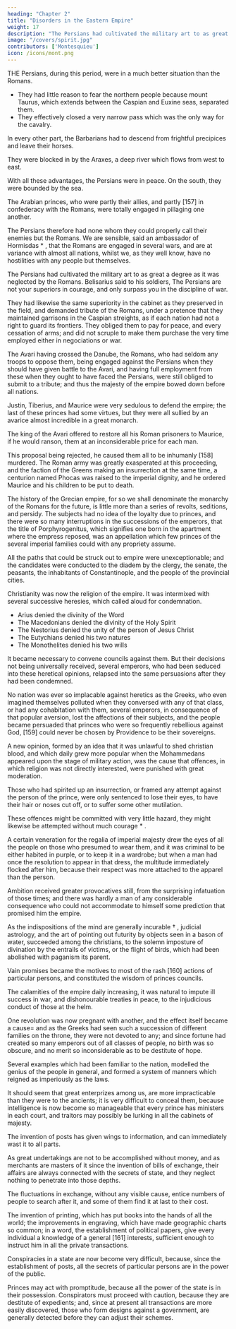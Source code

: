 ```yaml
---
heading: "Chapter 2"
title: "Disorders in the Eastern Empire"
weight: 17
description: "The Persians had cultivated the military art to as great a degree as it was neglected by the Romans"
image: "/covers/spirit.jpg"
contributors: ['Montesquieu']
icon: /icons/mont.png
---
```



THE Persians, during this period, were in a much better situation than the Romans. 
- They had little reason to fear the northern people because mount Taurus, which extends between the Caspian and Euxine seas, separated them. 
- They effectively closed a very narrow pass which was the only way for the cavalry. 

In every other part, the Barbarians had to descend from frightful precipices and leave their horses. <!--  in which all their military strength consisted; and besides these impediments --> 

They were blocked in by the Araxes, a deep river which flows from west to east.<!-- , all the passages of which were easy to be defended. -->

With all these advantages, the Persians were in peace. <!--  perfect tranquility with respect to the eastern nations; --> On the south, they were bounded by the sea. 

The Arabian princes, who were partly their allies, and partly [157] in confederacy with the Romans, were totally engaged in pillaging one another. 

The Persians therefore had none whom they could properly call their enemies but the Romans. We are sensible, said an ambassador of Hormisdas * , that the Romans are engaged in several wars, and are at variance with almost all nations, whilst we, as they well know, have no hostilities with any people but themselves.

The Persians had cultivated the military art to as great a degree as it was neglected by the Romans. Belisarius said to his soldiers, The Persians are not your superiors in courage, and only surpass you in the discipline of war.

They had likewise the same superiority in the cabinet as they preserved in the field, and demanded tribute of the Romans, under a pretence that they maintained garrisons in the Caspian streights, as if each nation had not a right to guard its frontiers. They obliged them to pay for peace, and every cessation of arms; and did not scruple to make them purchase the very time employed either in negociations or war.

The Avari having crossed the Danube, the Romans, who had seldom any troops to oppose them, being engaged against the Persians when they should have given battle to the Avari, and having full employment from these when they ought to have faced the Persians, were still obliged to submit to a tribute; and thus the majesty of the empire bowed down before all nations.

Justin, Tiberius, and Maurice were very sedulous to defend the empire; the last of these princes had some virtues, but they were all sullied by an avarice almost incredible in a great monarch.

The king of the Avari offered to restore all his Roman prisoners to Maurice, if he would ranson, them at an inconsiderable price for each man.

This proposal being rejected, he caused them all to be inhumanly [158] murdered. The Roman army was greatly exasperated at this proceeding, and the faction of the Greens making an insurrection at the same time, a centurion named Phocas was raised to the imperial dignity, and he ordered Maurice and his children to be put to death.



The history of the Grecian empire, for so we shall denominate the monarchy of the Romans for the future, is little more than a series of revolts, seditions, and persidy. The subjects had no idea of the loyalty due to princes, and there were so many interruptions in the successions of the emperors, that the title of Porphyrogenitus, which signifies one born in the apartment where the empress reposed, was an appellation which few princes of the several imperial families could with any propriety assume.

All the paths that could be struck out to empire were unexceptionable; and the candidates were conducted to the diadem by the clergy, the senate, the peasants, the inhabitants of Constantinople, and the people of the provincial cities.

Christianity was now the religion of the empire. It was intermixed with several successive heresies, which called aloud for condemnation. 

- Arius denied the divinity of the Word
- The Macedonians denied the divinity of the Holy Spirit
- The Nestorius denied the unity of the person of Jesus Christ
- The Eutychians denied his two natures
- The Monothelites denied his two wills

It became necessary to convene councils against them. But their decisions not being universally received, several emperors, who had been seduced into these heretical opinions, relapsed into the same persuasions after they had been condemned.

No nation was ever so implacable against heretics as the Greeks, who even imagined themselves polluted when they conversed with any of that class, or had any cohabitation with them, several emperors, in consequence of that popular aversion, lost the affections of their subjects, and the people became persuaded that princes who were so frequently rebellious against God, [159] could never be chosen by Providence to be their sovereigns.

A new opinion, formed by an idea that it was unlawful to shed christian blood, and which daily grew more popular when the Mohammedans appeared upon the stage of military action, was the cause that offences, in which religion was not directly interested, were punished with great moderation. 

Those who had spirited up an insurrection, or framed any attempt against the person of the prince, were only sentenced to lose their eyes, to have their hair or noses cut off, or to suffer some other mutilation. 

These offences might be committed with very little hazard, they might likewise be attempted without much courage * .

A certain veneration for the regalia of imperial majesty drew the eyes of all the people on those who presumed to wear them, and it was criminal to be either habited in purple, or to keep it in a wardrobe; but when a man had once the resolution to appear in that dress, the multitude immediately flocked after him, because their respect was more attached to the apparel than the person.

Ambition received greater provocatives still, from the surprising infatuation of those times; and there was hardly a man of any considerable consequence who could not accommodate to himself some prediction that promised him the empire.

As the indispositions of the mind are generally incurable † , judicial astrology, and the art of pointing out futurity by objects seen in a bason of water, succeeded among the christians, to the solemn imposture of divination by the entrails of victims, or the flight of birds, which had been abolished with paganism its parent. 

Vain promises became the motives to most of the rash [160] actions of particular persons, and constituted the wisdom of princes councils.

The calamities of the empire daily increasing, it was natural to impute ill success in war, and dishonourable treaties in peace, to the injudicious conduct of those at the helm.

One revolution was now pregnant with another, and the effect itself became a cause=  and as the Greeks had seen such a succession of different families on the throne, they were not devoted to any; and since fortune had created so many emperors out of all classes of people, no birth was so obscure, and no merit so inconsiderable as to be destitute of hope.

Several examples which had been familiar to the nation, modelled the genius of the people in general, and formed a system of manners which reigned as imperiously as the laws.

It should seem that great enterprizes among us, are more impracticable than they were to the ancients; it is very difficult to conceal them, because intelligence is now become so manageable that every prince has ministers in each court, and traitors may possibly be lurking in all the cabinets of majesty.

The invention of posts has given wings to information, and can immediately wast it to all parts.

As great undertakings are not to be accomplished without money, and as merchants are masters of it since the invention of bills of exchange, their affairs are always connected with the secrets of state, and they neglect nothing to penetrate into those depths.

The fluctuations in exchange, without any visible cause, entice numbers of people to search after it, and some of them find it at last to their cost.

The invention of printing, which has put books into the hands of all the world; the improvements in engraving, which have made geographic charts so common; in a word, the establishment of political papers, give every individual a knowledge of a general [161] interests, sufficient enough to instruct him in all the private transactions.

Conspiracies in a state are now become very difficult, because, since the establishment of posts, all the secrets of particular persons are in the power of the public.

Princes may act with promptitude, because all the power of the state is in their possession. Conspirators must proceed with caution, because they are destitute of expedients; and, since at present all transactions are more easily discovered, those who form designs against a government, are generally detected before they can adjust their schemes.
